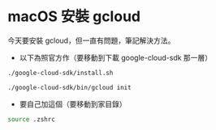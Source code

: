 # macOS 安裝 gcloud

今天要安裝 gcloud，但一直有問題，筆記解決方法。

- 以下為照官方作（要移動到下載 google-cloud-sdk 那一層）

```bash
./google-cloud-sdk/install.sh
```

```bash
./google-cloud-sdk/bin/gcloud init
```

- 要自己加這個（要移動到家目錄）

```bash
source .zshrc
```

